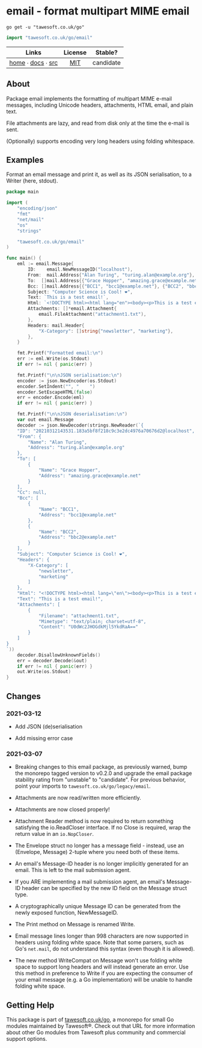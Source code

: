 # email - format multipart MIME email

```shell script
go get -u "tawesoft.co.uk/go"
```

```go
import "tawesoft.co.uk/go/email"
```

|  Links  | License | Stable? |
|:-------:|:-------:|:-------:|
| [home][home_email] ∙ [docs][docs_email] ∙ [src][src_email] | [MIT][copy_email] | candidate |

[home_email]: https://tawesoft.co.uk/go/email
[src_email]:  https://github.com/tawesoft/go/tree/master/email
[docs_email]: https://www.tawesoft.co.uk/go/doc/email
[copy_email]: https://github.com/tawesoft/go/tree/master/email/LICENSE.txt

## About

Package email implements the formatting of multipart MIME e-mail messages,
including Unicode headers, attachments, HTML email, and plain text.

File attachments are lazy, and read from disk only at the time the e-mail is
sent.

(Optionally) supports encoding very long headers using folding whitespace.


## Examples


Format an email message and print it, as well as its JSON serialisation, to
a Writer (here, stdout).
```go
package main

import (
    "encoding/json"
    "fmt"
    "net/mail"
    "os"
    "strings"

    "tawesoft.co.uk/go/email"
)

func main() {
    eml := email.Message{
        ID:    email.NewMessageID("localhost"),
        From:  mail.Address{"Alan Turing", "turing.alan@example.org"},
        To:  []mail.Address{{"Grace Hopper", "amazing.grace@example.net"},},
        Bcc: []mail.Address{{"BCC1", "bcc1@example.net"}, {"BCC2", "bbc2@example.net"}},
        Subject: "Computer Science is Cool! ❤",
        Text: `This is a test email!`,
        Html: `<!DOCTYPE html><html lang="en"><body><p>This is a test email!</p></body></html>`,
        Attachments: []*email.Attachment{
            email.FileAttachment("attachment1.txt"),
        },
        Headers: mail.Header{
            "X-Category": []string{"newsletter", "marketing"},
        },
    }

    fmt.Printf("Formatted email:\n")
    err := eml.Write(os.Stdout)
    if err != nil { panic(err) }

    fmt.Printf("\n\nJSON serialisation:\n")
    encoder := json.NewEncoder(os.Stdout)
    encoder.SetIndent("", "    ")
    encoder.SetEscapeHTML(false)
    err = encoder.Encode(eml)
    if err != nil { panic(err) }

    fmt.Printf("\n\nJSON deserialisation:\n")
    var out email.Message
    decoder := json.NewDecoder(strings.NewReader(`{
    "ID": "20210312143531.183a5bf8f218c9c3e2dc4976a70676d2@localhost",
    "From": {
        "Name": "Alan Turing",
        "Address": "turing.alan@example.org"
    },
    "To": [
        {
            "Name": "Grace Hopper",
            "Address": "amazing.grace@example.net"
        }
    ],
    "Cc": null,
    "Bcc": [
        {
            "Name": "BCC1",
            "Address": "bcc1@example.net"
        },
        {
            "Name": "BCC2",
            "Address": "bbc2@example.net"
        }
    ],
    "Subject": "Computer Science is Cool! ❤",
    "Headers": {
        "X-Category": [
            "newsletter",
            "marketing"
        ]
    },
    "Html": "<!DOCTYPE html><html lang=\"en\"><body><p>This is a test email!</p></body></html>",
    "Text": "This is a test email!",
    "Attachments": [
        {
            "Filename": "attachment1.txt",
            "Mimetype": "text/plain; charset=utf-8",
            "Content": "U0dWc2JHOGdkMjl5YkdRaA=="
        }
    ]
}
`))
    decoder.DisallowUnknownFields()
    err = decoder.Decode(&out)
    if err != nil { panic(err) }
    out.Write(os.Stdout)
}
```

## Changes

### 2021-03-12

* Add JSON (de)serialisation

* Add missing error case

### 2021-03-07

* Breaking changes to this email package, as previously warned, bump the
monorepo tagged version to v0.2.0 and upgrade the email package stability
rating from "unstable" to "candidate". For previous behavior, point your
imports to `tawesoft.co.uk/go/legacy/email`.

* Attachments are now read/written more efficiently.

* Attachments are now closed properly!

* Attachment Reader method is now required to return something satisfying
the io.ReadCloser interface. If no Close is required, wrap the return
value in an `io.NopCloser`.

* The Envelope struct no longer has a message field - instead, use
an (Envelope, Message) 2-tuple where you need both of these items.

* An email's Message-ID header is no longer implicitly generated for an
email. This is left to the mail submission agent.

* If you ARE implementing a mail submission agent, an email's Message-ID
header can be specified by the new ID field on the Message struct type.

* A cryptographically unique Message ID can be generated from the newly
exposed function, NewMessageID.

* The Print method on Message is renamed Write.

* Email message lines longer than 998 characters are now supported in
headers using folding white space. Note that some parsers, such as Go's
`net.mail`, do not understand this syntax (even though it is allowed).

* The new method WriteCompat on Message won't use folding white space to
support long headers and will instead generate an error. Use this method
in preference to Write if you are expecting the consumer of your email
message (e.g. a Go implementation) will be unable to handle folding white
space.



## Getting Help

This package is part of [tawesoft.co.uk/go](https://www.tawesoft.co.uk/go),
a monorepo for small Go modules maintained by Tawesoft®.
Check out that URL for more information about other Go modules from
Tawesoft plus community and commercial support options.